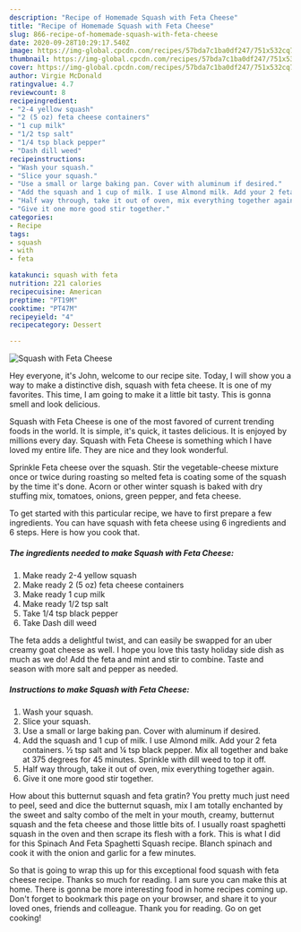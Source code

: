 ```yaml
---
description: "Recipe of Homemade Squash with Feta Cheese"
title: "Recipe of Homemade Squash with Feta Cheese"
slug: 866-recipe-of-homemade-squash-with-feta-cheese
date: 2020-09-28T10:29:17.540Z
image: https://img-global.cpcdn.com/recipes/57bda7c1ba0df247/751x532cq70/squash-with-feta-cheese-recipe-main-photo.jpg
thumbnail: https://img-global.cpcdn.com/recipes/57bda7c1ba0df247/751x532cq70/squash-with-feta-cheese-recipe-main-photo.jpg
cover: https://img-global.cpcdn.com/recipes/57bda7c1ba0df247/751x532cq70/squash-with-feta-cheese-recipe-main-photo.jpg
author: Virgie McDonald
ratingvalue: 4.7
reviewcount: 8
recipeingredient:
- "2-4 yellow squash"
- "2 (5 oz) feta cheese containers"
- "1 cup milk"
- "1/2 tsp salt"
- "1/4 tsp black pepper"
- "Dash dill weed"
recipeinstructions:
- "Wash your squash."
- "Slice your squash."
- "Use a small or large baking pan. Cover with aluminum if desired."
- "Add the squash and 1 cup of milk. I use Almond milk. Add your 2 feta containers. ½ tsp salt and ¼ tsp black pepper. Mix all together and bake at 375 degrees for 45 minutes. Sprinkle with dill weed to top it off."
- "Half way through, take it out of oven, mix everything together again."
- "Give it one more good stir together."
categories:
- Recipe
tags:
- squash
- with
- feta

katakunci: squash with feta 
nutrition: 221 calories
recipecuisine: American
preptime: "PT19M"
cooktime: "PT47M"
recipeyield: "4"
recipecategory: Dessert

---
```



![Squash with Feta Cheese](https://img-global.cpcdn.com/recipes/57bda7c1ba0df247/751x532cq70/squash-with-feta-cheese-recipe-main-photo.jpg)

Hey everyone, it's John, welcome to our recipe site. Today, I will show you a way to make a distinctive dish, squash with feta cheese. It is one of my favorites. This time, I am going to make it a little bit tasty. This is gonna smell and look delicious.

Squash with Feta Cheese is one of the most favored of current trending foods in the world. It is simple, it's quick, it tastes delicious. It is enjoyed by millions every day. Squash with Feta Cheese is something which I have loved my entire life. They are nice and they look wonderful.

Sprinkle Feta cheese over the squash. Stir the vegetable-cheese mixture once or twice during roasting so melted feta is coating some of the squash by the time it&#39;s done. Acorn or other winter squash is baked with dry stuffing mix, tomatoes, onions, green pepper, and feta cheese.


To get started with this particular recipe, we have to first prepare a few ingredients. You can have squash with feta cheese using 6 ingredients and 6 steps. Here is how you cook that.

<!--inarticleads1-->

##### The ingredients needed to make Squash with Feta Cheese:

1. Make ready 2-4 yellow squash
1. Make ready 2 (5 oz) feta cheese containers
1. Make ready 1 cup milk
1. Make ready 1/2 tsp salt
1. Take 1/4 tsp black pepper
1. Take Dash dill weed


The feta adds a delightful twist, and can easily be swapped for an uber creamy goat cheese as well. I hope you love this tasty holiday side dish as much as we do! Add the feta and mint and stir to combine. Taste and season with more salt and pepper as needed. 

<!--inarticleads2-->

##### Instructions to make Squash with Feta Cheese:

1. Wash your squash.
1. Slice your squash.
1. Use a small or large baking pan. Cover with aluminum if desired.
1. Add the squash and 1 cup of milk. I use Almond milk. Add your 2 feta containers. ½ tsp salt and ¼ tsp black pepper. Mix all together and bake at 375 degrees for 45 minutes. Sprinkle with dill weed to top it off.
1. Half way through, take it out of oven, mix everything together again.
1. Give it one more good stir together.


How about this butternut squash and feta gratin? You pretty much just need to peel, seed and dice the butternut squash, mix I am totally enchanted by the sweet and salty combo of the melt in your mouth, creamy, butternut squash and the feta cheese and those little bits of. I usually roast spaghetti squash in the oven and then scrape its flesh with a fork. This is what I did for this Spinach And Feta Spaghetti Squash recipe. Blanch spinach and cook it with the onion and garlic for a few minutes. 

So that is going to wrap this up for this exceptional food squash with feta cheese recipe. Thanks so much for reading. I am sure you can make this at home. There is gonna be more interesting food in home recipes coming up. Don't forget to bookmark this page on your browser, and share it to your loved ones, friends and colleague. Thank you for reading. Go on get cooking!
